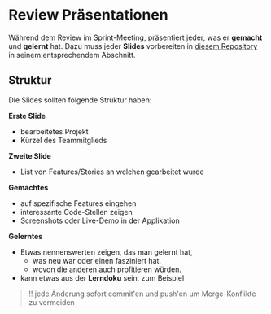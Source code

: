 # Review Präsentationen

Während dem Review im Sprint-Meeting, präsentiert jeder, was er **gemacht** und **gelernt** hat. Dazu muss jeder **Slides** vorbereiten in [diesem Repository](https://gitlab.puzzle.ch/pitc_lehrausbildung/bbt_review-retro) in seinem entsprechendem Abschnitt.

## Struktur
Die Slides sollten folgende Struktur haben:

**Erste Slide**
- bearbeitetes Projekt
- Kürzel des Teammitglieds

**Zweite Slide**
- List von Features/Stories an welchen gearbeitet wurde

**Gemachtes**
- auf spezifische Features eingehen
- interessante Code-Stellen zeigen
- Screenshots oder Live-Demo in der Applikation

**Gelerntes**
- Etwas nennenswerten zeigen, das man gelernt hat,
  - was neu war oder einen fasziniert hat.
  - wovon die anderen auch profitieren würden.
- kann etwas aus der **Lerndoku** sein, zum Beispiel

> ‼️ jede Änderung sofort commit'en und push'en um Merge-Konflikte zu vermeiden
